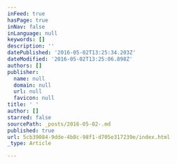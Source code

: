 ```yaml
---
inFeed: true
hasPage: true
inNav: false
inLanguage: null
keywords: []
description: ''
datePublished: '2016-05-02T13:25:34.203Z'
dateModified: '2016-05-02T13:25:06.898Z'
authors: []
publisher:
  name: null
  domain: null
  url: null
  favicon: null
title: ' '
author: []
starred: false
sourcePath: _posts/2016-05-02-.md
published: true
url: 5cb39084-9dde-4b8c-98f1-d705e317239e/index.html
_type: Article

---
```

##